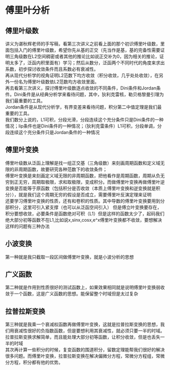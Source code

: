 # 傅里叶分析
## 傅里叶级数
讲义为谌秋辉老师的手写稿，看第三次讲义之前看上面的那个初识傅里叶级数，里面包括入门的傅里叶级数，希望你先从基的正交（先当作是基，基的完备性需要证明三角级数在L2空间稠密或者其他的推论比如说正交补为0，因为相关的推论，证明太多了，泛函内积里面有）学习；然后从数分，泛函两个不同时代的角度来求出系数，初步探讨收敛条件而且系数必有衰减性。  
再从现代分析学的视角证明L2范数下均方收敛（积分收敛，几乎处处收敛），在另外一份名为傅里叶级数依L2范数均方收敛里面。  
再去看第三次讲义，探讨傅里叶级数逐点收敛的不同条件，Dini条件和Jordan条件。Dini条件是从经典分析学来看待问题，其中，狄利克雷核，勒贝格黎曼引理为我们最重要的工具。  
Jordan条件是从现代分析学，有界变差来看待问题，积分第二中值定理是我们最重要的工具。  
我们数分上说的，L1可积，分段光滑，分段连续这个充分条件只是Dini条件的一种情况；lip条件也是Dini条件的一种情况；（狄利克雷条件）L1可积，分段单调，分段连续这个充分条件只是Jordan条件的一种情况  
## 傅里叶变换
傅里叶级数从泛函上理解是找一组正交基（三角级数）来刻画周期函数和定义域无限的非周期函数，故要研究各种范数下的收敛条件；  
傅里叶变换是来刻画定义域无限的非周期函数，把他看作是周期函数，周期从负无穷到正无穷，周期取极限，求和取极限，变成积分。而做傅里叶变换再做傅里叶逆变换是否能等于原函数（包括积分是否收敛（本质上傅里叶变换和逆变换就是积分）），就是我们这个周期无穷的假设是否成立，需要傅里叶反演定理来证明  
还要学习傅里叶变换的性质，还有和卷积的性质。其中导数的傅里叶变换要用到分部积分，这里可引入紧支撑（也可以从泛函空间引入） 
但是傅立叶变换要存在，积分要想收敛，必要条件是函数绝对可积（L1）但是这样的函数太少了，起码我们绝大部分初等函数不在L1,比如说x,sinx,cosx,e^x傅里叶变换都不收敛，要想解决这样的问题有三种办法  
## 小波变换
第一种就是我只截取一段区间做傅里叶变换，就是小波分析的思想  
## 广义函数
第二种就是作用到性质很好的测试函数上，如果效果相同就是说明傅里叶变换弱收敛于一个函数，这是广义函数的思想。能保留整个时域但是太过复杂  
## 拉普拉斯变换
第三种就是我乘一个衰减权函数再做傅里叶变换，这就是拉普拉斯变换的思想，我们用衰减性很好的负指数函数，但是要想利用其衰减性，就必须只要一半的时域。拉普拉斯变换求解简单，而且能处理大部分初等函数，让积分收敛，但是也丢失一半的时域  
其次再计算一些积分的时候，复变函数的围道积分，留数定理能帮我们很好的解决很多问题。而傅里叶变换，拉普拉斯变换在解决偏微分方程，常微分方程组，常微分方程，积分都有他的优势。
